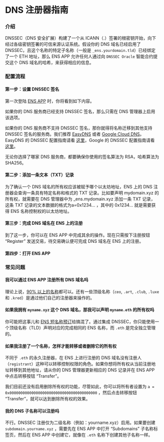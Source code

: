 # DNS 注册器指南

### 介绍

DNSSEC（DNS 安全扩展）构建了一个从 ICANN（.）签署的根密钥开始，向下经过各级密钥签署的可信来源认证系统。假设你的 DNS 域名已经启用了 DNSSEC，且这个名称的特定子名称（一般是 `_ens.yourdomain.tld`）已经绑定了一个 ETH 地址，那么 ENS APP 允许任何人通过向 `DNSSEC Oracle` 智能合约提交这个 DNS 域名的哈希，来获得相应的信息。

### 配置流程

#### 第一步：设置 DNSSEC 签名

第一次登陆 [ENS APP](https://app.ens.domains/) 时，你将看到如下内容。

如果你的 DNS 服务商已经支持 DNSSEC 签名，那么只需在 DNS 管理器上启用该选项。

如果你的 DNS 服务商不支持 DNSSEC 签名，那你就得将名称迁移到其他支持 DNSSEC 签名的服务商。我们推荐 [EasyDNS](https://www.easydns.com) 或者 [Google Cloud DNS](https://cloudplatform.googleblog.com/2017/11/DNSSEC-now-available-in-Cloud-DNS.html)。EasyDNS 的 DNSSEC 配置指南请看 [这里](https://fusion.easydns.com/Knowledgebase/Article/View/18/7/dnssec)，Google 的 DNSSEC 配置指南请看 [这里](https://cloud.google.com/dns/dnssec-config)。

无论你选择了哪家 DNS 服务商，都要确保你使用的签名算法为 RSA，哈希算法为 SHA256。

#### 第二步：添加一条文本（TXT）记录

为了确认一个 DNS 域名的所有权应该被赋予哪个以太坊地址，ENS 上的 DNS 注册器会查询一条具有特定名称和格式的 TXT 记录。比如要声明 mydomain.xyz 的所有权，就需要在 DNS 管理器中为 \_ens.mydomain.xyz 添加一条 TXT 记录，这条 TXT 记录的文本数据的格式为a=0x1234... ，其中的 0x1234... 就是需要获得 ENS 名称控制权的以太坊地址。

#### 第三步：完成 DNS 域名在 ENS 上的注册

到了这一步，你可以在 ENS APP 中完成其余的操作。现在只需按下注册按钮 “Register” 发送交易，待交易确认便可完成 DNS 域名在 ENS 上的注册。

#### 第四步：打开 ENS APP

### 常见问题

#### 我可以通过 ENS APP 注册所有 DNS 域名吗

理论上说，[90% 以上的名称](https://medium.com/the-ethereum-name-service/upcoming-changes-to-the-ens-root-a1b78fd52b38)都可以。还有一些顶级名称（`ceo`, `.art`, `.club`, `.luxe` 和 `.kred`）是通过他们自己的注册器来操作的。

#### 如果我拥有 `myname.xyz` 这个 DNS 域名，那我可以声明 `myname.eth` 的所有权吗

你可能把这事儿和 [ENS 短名称预订](https://medium.com/the-ethereum-name-service/timeline-for-3-6-character-name-reservation-auction-and-instant-registrations-e39aa2f89dc9)给搞混了。通过集成 DNSSEC，你只能使用一个顶级名称（TLD）声明对应的完成相同的 ENS 名称，而 `.eth` 是完全独立管理的。

#### 如果我注册了一个名称，怎样才能转移或者删除它的所有权

不同于 `.eth` 的永久注册器，在 ENS 上进行注册的 DNS 域名没有注册人（`registrant`）这种可以转移控制权限的角色。如果你想将所有权从当前注册地址转移到其他地址，请从你的 DNS 管理器更新相应的 DNS 记录并在 ENS APP 中点击转移按钮 “Transfer”。

我们目前还没有启用删除所有权的功能，尽管如此，你可以将所有者设置为 `a = 0x0000000000000000000000000000000000000000` ，然后点击转移按钮 “Transfer”，就可以达到删除所有权的效果。

#### 我的 DNS 子名称可以注册吗

不行。DNSSEC 注册仅为二级名称（例如：yourname.xyz）启用。如果要创建 `subdomain.yourname.xyz` ，需要先在 ENS APP 中打开 “Subdomains” 子名称标签页，然后在 ENS APP 中创建它，就像在 `.eth` 名称下创建其他子名称一样。

